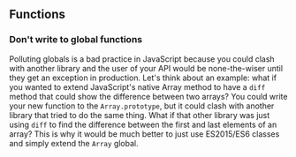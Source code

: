 ## **Functions**
### Don't write to global functions  

Polluting globals is a bad practice in JavaScript because you could clash with another library and the user of your API would be none-the-wiser until they get an exception in production. Let's think about an example: what if you wanted to extend JavaScript's native Array method to have a `diff` method that could show the difference between two arrays? You could write your new function to the `Array.prototype`, but it could clash with another library that tried to do the same thing. What if that other library was just using `diff` to find
the difference between the first and last elements of an array? This is why it would be much better to just use ES2015/ES6 classes and simply extend the `Array` global.